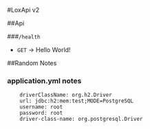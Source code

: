 #LoxApi v2

##Api

###`/health`
- `GET` -> Hello World!

##Random Notes

### application.yml notes

        driverClassName: org.h2.Driver
        url: jdbc:h2:mem:test;MODE=PostgreSQL
        username: root
        password: root
        driver-class-name: org.postgresql.Driver